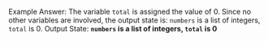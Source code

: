 Example Answer:
The variable `total` is assigned the value of 0. Since no other variables are involved, the output state is: `numbers` is a list of integers, `total` is 0.
Output State: **`numbers` is a list of integers, `total` is 0**